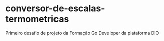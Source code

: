 # conversor-de-escalas-termometricas
Primeiro desafio de projeto da Formação Go Developer da plataforma DIO
